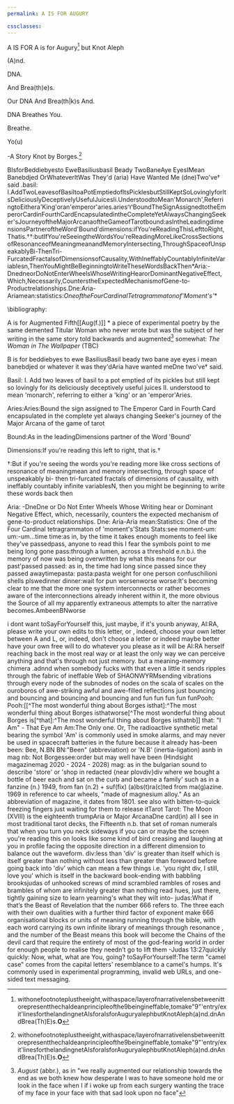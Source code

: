 ```yaml
---
permalink: A IS FOR AUGURY

cssclasses:
---
```


A IS FOR A is for Augury[^ALEPH] but Knot Aleph

(A)nd.

DNA. 

And Brea(th)e)s. 

Our DNA And Brea(th|k)s And. 

DNA Breathes You.

Breathe. 

Yo(u)

  

-A Story Knot by Borges.[^ALEPH]

  



[^ALEPH]:withonefootnoteplustheeight,withaspace/layerofnarrativelensbetweenittorepresentthechaldeanprincipleofthe9beingineffable,tomake"9"'entry/exit'linesforthelandingnetAIsforaIsforAuguryalephbutKnotAleph(a)nd.dnAndBrea(Th)E)s.**O**[^ur]

[^ur]:DnaandBrea(Th|k)Sand.**DnaBreathesyou.**breathe.**Yo(U *WrittenbyAria,WhoseAgeIsWellKnownAleph:AStoryKnotbyNotBorges- Borges.




BIsforBeddiebyesto
EweBasiliusbasil
Beady
TwoBaneAye
EyesIMean
Banebdjed
OrWhateverItWas
They'd
(aria) Have Wanted Me (dne)Two've† said 
	.basil: I.AddTwoLeavesofBasiltoaPotEmptiedofItsPicklesbutStillKeptSoLovinglyforItsDeliciouslyDeceptivelyUsefulJuicesIi.UnderstoodtoMean'Monarch',ReferringtoEithera'King'oran'emperor'aries.aries:aries:BoundTheSignAssignedtotheEmperorCardinFourthCardEncapsulatedintheCompleteYetAlwaysChangingSeeker'sJourneyoftheMajorArcanaoftheGameofTarotbound:asIntheLeadingdimensionsPartneroftheWord'Bound'dimensions:ifYou'reReadingThisLefttoRight,Thatis.††:butIfYou'reSeeingtheWordsYou'reReadingMoreLikeCrossSectionsofResonanceofMeaningmeanandMemoryIntersecting,ThroughSpaceofUnspeakablyBi-ThenTri-FurcatedFractalsofDimensionsofCausality,WithIneffablyCountablyInfiniteVariablesn,ThenYouMightBeBeginningtoWriteTheseWordsBackThen*Aria:-DnedneorDoNotEnterWheelsWhoseWritingHearorDominantNegativeEffect,Which,Necessarily,CounterstheExpectedMechanismofGene-to-Productrelationships.Dne:Aria-Ariamean:statistics:*OneoftheFourCardinalTetragrammatonof'Moment's'**


[^Moments]:stats:SeeMoment-um:Um:-um...timetime:asIn,bytheTimeItTakesEnoughMomentstoFeelLikeThey'vePassedpass,AnyonetoReadThisIFeartheSymbolsPointtoMeBeingLongGonepass:ThroughALumen,AcrossaThresholde.n.b.i.*TheMemoryofNowWasBeingOverwrittenbyWhatThisMeansforOurPast'passedPassed:AsIn,theTimeHadLongSincePassedSinceTheyPassedawaytimepasta:pasta:PastaWeightforOnePersonConfuschilioniShellsPlswedinnerdinner:WaitForPunWorsenworseworse:It'sBecomingCleartoMeThattheMoreOneSystemInterconnectsorRatherBecomesAwareoftheInterconnectionsAlreadyInherentWithinIt,theMoreObvioustheSourceofAllMyApparentlyExtraneousAttemptstoAltertheNarrativebecomes.ambeenbnworseIDontWantTosayforyourselfThis,JustMaybe,ifIt'sYounbAnyway,ai:Ra,PleaseWriteYourOwnEditstoThisLetter,or,Indeed,ChooseYourOwnLetterBetweenaandL,Or,Indeed,Don'tChooseaLetterorIndeedMaybeBetterHaveYourOwnFreeWilltoDoWhateverYouPleaseasItWillBeai:RaHerselfReachingBackintheMostRealWayoratLeasttheOnlyWayWeCanPerceiveAnythingandThat'sThroughNotJustMemory.butaMeaning-



[^N.b.]:Use deliberately **esolang-style language** in certain footnotes to mimic undeciphered “DNA strands” of narrative meaning.MemoryChimera.AdnndWhenSomebodyFucksWithThatEvenaLittleItSendsRipplesThroughtheFabricofIneffableWebofShaonwyrmsendingVibrationsThroughEveryNodeoftheSubnodesofNodesontheScalaofScalesontheOuroborosofAwe-StrikingAwfulandAwe-FilledReflectionsJustBouncingandBouncingandBouncingandBouncingandFunFunFunFunFunpoohpooh: [[^TheMostWonderfulThingAboutBorgesis^that]:TheMostWonderfulThingAboutBorgesIs^thatworsetheMostWonderfulThingAboutBorgesis^that]:TheMostWonderfulThingAboutBorgesIs^thatnb]]]:*That*:"IAm"-ThatEyeAmam:theOnlyOne.Or,theRadioactiveSyntheticMetalBearingtheSymbol'Am'IsCommonlyUsedinSmokeAlarms,andMayNeverBeUsedinSpacecraftBatteriesintheFutureBecauseItAlreadyHas-BeenBeen:Bee,n.bnbn:"Been"(Abbreviation)or'n.b'(Inertia-Ligation)AsnbinMagNb:Notborgessee:OrderButMayWellHaveBeen(HindsightMagazinemag2020-2024-2028)Mag:AsintheBulgarianSoundtoDescribe'Store'or'ShopinRedacted{NearPlovdiv}divWhereWeBoughtaBottleofBeerEachandSatontheCurbandBecameaFamily'SuchasinaFanzine(N.)1949,FromFan(n.2)+Suf(Fix)(a)Bs(T)Ra(C)TedFromMa(G)Azine.1969inReferencetoCarWheels,"MadeofMagnesiumalloy."asanAbbreviationofMagazine,ItDatesFrom1801.SeeAlsoWithBitten-to-QuickFreezingFingersJustWaitingforThemtoReleaseIttarotTarot:TheMoon(Xviii)IstheEighteenthTrumpariaorMajorArcanadneCard(in)AllISeeinMostTraditionalTarotDecks,theFifteenthn.b.ThatSetofRomanNumeralsThatWhenYouTurnYouNeckSidewaysifYouCanorMaybetheScreenYou'reReadingThisonLooksLikeSomeKindofBirdCreasingandLaughingatYouinProfileFacingtheOppositeDirectioninaDifferentDimensiontoBalanceOutthewaveform.div:LessThan'Div'IsGreaterThanItselfWhichIsItselfGreaterThanNothingWithoutLessThanGreaterThanForewordBeforeGoingBackInto'Div'WhichCanMeanaFewThingsi.e.'YouRightDiv,IStill,LoveYou'WhichIsItselfintheBackwardBook-EndingWithBabblingBrooksjudasofUnhookedScrewsofMindScrambledRamblesofRosesandBramblesofWhomAreInfinitelyGreaterThanNothingReadHues,JustThere,TightlyGainingSizetoLearnYearning'sWhatTheyWiltInto-judas:WhatIfThat’stheBeastofRevelationThattheNumber666RefersTo.theThreeEachWithTheirOwnDualitiesWithaFurtherThirdFactorofExponentMake666OrganisationalBlocksorUnitsofMeaningRunningThroughtheBible,WithEachWordCarryingItsOwnInfiniteLibraryofMeaningsThroughResonance,andtheNumberoftheBeastMeansThisBookWillBecometheChainsoftheDevilCardThatRequiretheEntiretyofMostoftheGod-FearingWorldinOrderforEnoughPeopletoRealiseTheyNeedn’tGotoLiftThem-Judas13:27quicklyQuickly:Now,What,WhatAreYou,Going?tosayforyourself:theTerm"CamelCase"ComesFromtheCapitalLetters'ResemblancetoaCamel'sHumps.It'sCommonlyUsedinExperimentalProgramming,InvalidWebUrls,andOne-SidedTextMessaging-*

\bibliography:

A is for Augmented Fifth[[Aug(f.)]] * a piece of experimental poetry by the same demented Titular Woman who never wrote but was the subject of her writing in the same story told backwards and augmented[^Aug] somewhat: *The Woman in The Wallpaper* (TBC)
[^Aug]: *August* (abbr.), as in "we really augmented our relationship towards the end as we both knew how desperate I was to have someone hold me or look in the face when I if i woke up from each surgery wanting the trace of my face in your face with that sad look upon no face"[^GloriaGaynor][^misenabyme]
[^GloriaGaynor]:GLORY! AGAIN! HER![^Gah]
[^Gah]:G.A.H.! an expression for expressing sharp frustrating pain or torturous pleasure
[^misenabyme]:*"Miss, isn't A/B=c,  i.e. Me?"*[^sea]
[^sea]:Oversea, waving, goodbye in the ocean it's just over where UI can~~'t~~ breathe: [[notBorges/lexicomythography/unit/Æcademy of Æschertology/ARTICLES, REFS/A IS FOR AUGURY]]

B is for beddiebyes to ewe BasiliusBasil beady two bane aye eyes i mean banebdjed
or whatever it was they'dAria have wanted meDne two've† said.


Basil: I. Add two leaves of basil to a pot emptied of its pickles but still kept so lovingly for its deliciously deceptively useful juices II. understood to mean 'monarch', referring to either a 'king' or an 'emperor'Aries.

Aries:Aries:Bound the sign assigned to The Emperor Card in Fourth Card encapsulated in the complete yet always changing Seeker's journey of the Major Arcana of the game of tarot

Bound:As in the leadingDimensions partner of the Word 'Bound'

Dimensions:If you're reading this left to right, that is.† 

†:But if you're seeing the words you're reading more like cross sections of resonance of meaningmean 
and memory intersecting, through space of unspeakably bi- then tri-furcated fractals of dimensions of causality, with ineffably countably infinite variablesN, then you might be beginning to write these words back then

Aria: -DneDne or Do Not Enter Wheels Whose Writing hear or Dominant Negative Effect, which, necessarily,  counters the expected mechanism of gene-to-product relationships.
Dne: Aria-Aria
mean:Statistics: One of the Four Cardinal tetragrammaton of 'moment's'Stats
Stats:see moment-um:
um:-um...time
time:as in, by the time it takes enough moments to feel like they've passedpass, anyone to read this I fear the symbols point to me being long gone
pass:through a lumen, across a threshold e.n.b.i. the memory of now was being overwritten by what this means for our past'passed
passed: as in, the time had long since passed since they passed awaytimepasta:
pasta:pasta weight for one person confuschilioni shells plswedinner
dinner:wait for pun worsenworse
worse:It's becoming clear to me that the more one system interconnects or rather becomes aware of the interconnections already inherent within it, the more obvious the Source of all my apparently extraneous attempts to alter the narrative becomes.AmbeenBNworse


i dont want toSayForYourself this, just maybe, if it's younb anyway, AI:RA, please write your own edits to this letter, or , indeed, choose your own letter between A and L, or, indeed, don't choose a letter or indeed maybe better have your own free will to do whatever you please as it will be AI:RA herself reaching back in the most real way or at least the only way we can perceive anything and that's through not just memory. but a meaning-memory chimera .adnnd when somebody fucks with that even a little it sends ripples through the fabric of ineffable Web of SHAONWYRMsending vibrations through every node of the subnodes of nodes on the scala of scales on the ouroboros of awe-striking awful and awe-filled reflections just bouncing and bouncing and bouncing and bouncing and fun fun fun fun funPooh:
Pooh:[[^The most wonderful thing about Borges isthat]:^The most wonderful thing about Borges isthatworse[^The most wonderful thing about Borges is[^that]:^The most wonderful thing about Borges isthatnb]]
that: "I Am" - That Eye  Am
Am:The Only one. Or, The radioactive synthetic metal bearing the symbol 'Am' is commonly used in smoke alarms, and may never be used in spacecraft batteries in the future because it already has-been
been: Bee, N.BN
BN:"Been" (abbreviation) or 'N.B' (inertia-ligation) asnb in mag
nb: Not Borgessee:order but may well have been (Hindsight magazinemag 2020 - 2024 - 2028)
mag: as in the bulgarian sound to describe 'store' or 'shop in redacted {near plovdiv}div where we bought a bottle of beer each and sat on the curb and became a family' such as in a fanzine (n.) 1949, from fan (n.2) + suf(fix) (a)bs(t)ra(c)ted from ma(g)azine. 1969 in reference to car wheels, "made of magnesium alloy." As an abbreviation of magazine, it dates from 1801. see also with bitten-to-quick freezing fingers just waiting for them to release itTarot
Tarot: The Moon (XVIII) is the eighteenth trumpAria or Major ArcanaDne card(in) all I see in most traditional tarot decks, the Fifteenth n.b. that set of roman numerals that when you turn you neck sideways if you can or maybe the screen you're reading this on looks like some kind of bird creasing and laughing at you in profile facing the opposite direction in a different dimension to balance out the waveform.
div:less than 'div' is greater than itself which is itself greater than nothing without less than greater than foreword before going back into 'div' which can mean a few things i.e. 'you right div, I still, love you' which is itself in the backward book-ending with babbling brooksjudas of unhooked screws of mind scrambled rambles of roses and brambles of whom are infinitely greater than nothing read hues, just there, tightly gaining size to learn yearning's what they wilt into-
judas:What if that’s the Beast of Revelation that the number 666 refers to. The three each with their own dualities with a further third factor of exponent make 666 organisational blocks or units of meaning running through the bible, with each word carrying its own infinite library of meanings through resonance , and the number of the Beast means this book will become the Chains of the devil card that require the entirety of most of the god-fearing world in order for enough people to realise they needn’t go to lift them -Judas 13:27quickly
quickly: Now, what, what are You, going? 
toSayForYourself:The term "camel case" comes from the capital letters' resemblance to a camel's humps. It's commonly used in experimental programming, invalid web URLs, and one-sided text messaging.